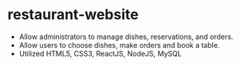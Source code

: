 # restaurant-website

- Allow administrators to manage dishes, reservations, and orders.
- Allow users to choose dishes, make orders and book a table.
- Utilized HTML5, CSS3, ReactJS, NodeJS, MySQL
